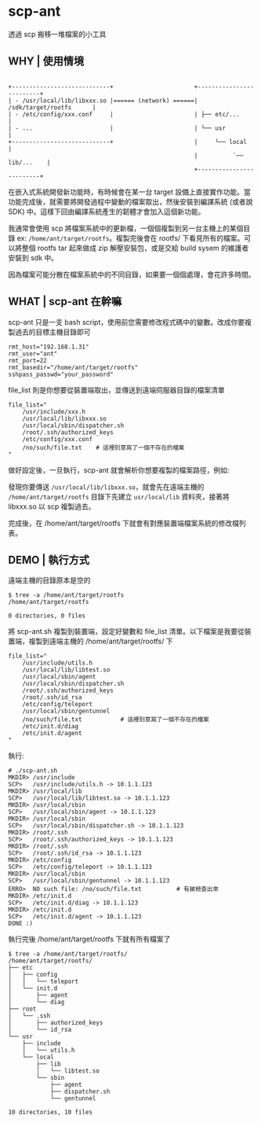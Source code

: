 # scp-ant

透過 scp 搬移一堆檔案的小工具


## WHY | 使用情境

```

+----------------------------+                       +-------------------------+
| - /usr/local/lib/libxxx.so |====== (network) ======| /sdk/target/rootfs      |
| - /etc/config/xxx.conf     |                       | ├── etc/...             |
| - ...                      |                       | └── usr                 |
+----------------------------+                       |     └── local           |
                                                     |          `── lib/...    |
                                                     +-------------------------+
```

在嵌入式系統開發新功能時，有時候會在某一台 target 設備上直接實作功能。當功能完成後，就需要將開發過程中變動的檔案取出，然後安裝到編譯系統 (或者說 SDK) 中。這樣下回由編譯系統產生的韌體才會加入這個新功能。

我通常會使用 scp 將檔案系統中的更新檔，一個個複製到另一台主機上的某個目錄 ex: `/home/ant/target/rootfs`。複製完後會在 rootfs/ 下看見所有的檔案。可以將整個 rootfs tar 起來做成 zip 解壓安裝包，或是交給 build sysem 的維護者安裝到 sdk 中。

因為檔案可能分散在檔案系統中的不同目錄，如果要一個個處理，會花許多時間。


## WHAT | scp-ant 在幹嘛

scp-ant 只是一支 bash script，使用前您需要修改程式碼中的變數。改成你要複製過去的目標主機目錄即可

```
rmt_host="192.168.1.31"
rmt_user="ant"
rmt_port=22
rmt_basedir="/home/ant/target/rootfs"
sshpass_passwd="your_password"
```

file_list 則是你想要從裝置端取出，並傳送到遠端伺服器目錄的檔案清單

```
file_list="
	/usr/include/xxx.h
	/usr/local/lib/libxxx.so
	/usr/local/sbin/dispatcher.sh
	/root/.ssh/authorized_keys
	/etc/config/xxx.conf
	/no/such/file.txt    # 這裡刻意寫了一個不存在的檔案
"
```

做好設定後，一旦執行，scp-ant 就會解析你想要複製的檔案路徑，例如:

發現你要傳送 `/usr/local/lib/libxxx.so`，就會先在遠端主機的 `/home/ant/target/rootfs` 目錄下先建立 `usr/local/lib` 資料夾，接著將 libxxx.so 以 scp 複製過去。

完成後，在 /home/ant/target/rootfs 下就會有對應裝置端檔案系統的修改檔列表。


## DEMO | 執行方式

遠端主機的目錄原本是空的

```
$ tree -a /home/ant/target/rootfs
/home/ant/target/rootfs

0 directories, 0 files

```

將 scp-ant.sh 複製到裝置端，設定好變數和 file_list 清單。以下檔案是我要從裝置端，複製到遠端主機的 /home/ant/target/rootfs/ 下

```
file_list="
	/usr/include/utils.h
	/usr/local/lib/libtest.so
	/usr/local/sbin/agent
	/usr/local/sbin/dispatcher.sh
	/root/.ssh/authorized_keys
	/root/.ssh/id_rsa
	/etc/config/teleport
	/usr/local/sbin/gentunnel
	/no/such/file.txt           # 這裡刻意寫了一個不存在的檔案
	/etc/init.d/diag
	/etc/init.d/agent
"
```

執行:

```
# ./scp-ant.sh
MKDIR> /usr/include
SCP>   /usr/include/utils.h -> 10.1.1.123
MKDIR> /usr/local/lib
SCP>   /usr/local/lib/libtest.so -> 10.1.1.123
MKDIR> /usr/local/sbin
SCP>   /usr/local/sbin/agent -> 10.1.1.123
MKDIR> /usr/local/sbin
SCP>   /usr/local/sbin/dispatcher.sh -> 10.1.1.123
MKDIR> /root/.ssh
SCP>   /root/.ssh/authorized_keys -> 10.1.1.123
MKDIR> /root/.ssh
SCP>   /root/.ssh/id_rsa -> 10.1.1.123
MKDIR> /etc/config
SCP>   /etc/config/teleport -> 10.1.1.123
MKDIR> /usr/local/sbin
SCP>   /usr/local/sbin/gentunnel -> 10.1.1.123
ERRO>  NO such file: /no/such/file.txt          # 有被檢查出來
MKDIR> /etc/init.d
SCP>   /etc/init.d/diag -> 10.1.1.123
MKDIR> /etc/init.d
SCP>   /etc/init.d/agent -> 10.1.1.123
DONE :)
```

執行完後 /home/ant/target/rootfs 下就有所有檔案了

```
$ tree -a /home/ant/target/rootfs/
/home/ant/target/rootfs/
├── etc
│   ├── config
│   │   └── teleport
│   └── init.d
│       ├── agent
│       └── diag
├── root
│   └── .ssh
│       ├── authorized_keys
│       └── id_rsa
└── usr
    ├── include
    │   └── utils.h
    └── local
        ├── lib
        │   └── libtest.so
        └── sbin
            ├── agent
            ├── dispatcher.sh
            └── gentunnel

10 directories, 10 files
```
